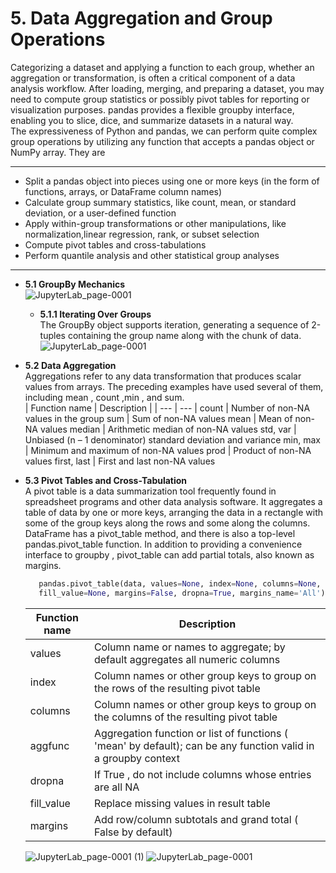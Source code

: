 # 5. Data Aggregation and Group Operations
  Categorizing a dataset and applying a function to each group, whether an aggregation or transformation, is often a critical component of a data analysis workflow. After loading, merging, and preparing a dataset, you may need to compute group statistics or possibly pivot tables for reporting or visualization purposes. pandas provides a flexible groupby interface, enabling you to slice, dice, and summarize datasets in a natural way. \
  The expressiveness of Python and pandas, we can perform quite complex group operations by utilizing any function that accepts a pandas object or NumPy array. They are  
  ___
  - Split a pandas object into pieces using one or more keys (in the form of functions, arrays, or DataFrame column names)
  - Calculate group summary statistics, like count, mean, or standard deviation, or a user-defined function
  - Apply within-group transformations or other manipulations, like normalization,linear regression, rank, or subset selection
  - Compute pivot tables and cross-tabulations
  - Perform quantile analysis and other statistical group analyses
  ___
  
- **5.1 GroupBy Mechanics** \
    ![JupyterLab_page-0001](https://user-images.githubusercontent.com/58425689/107137024-912e2800-6930-11eb-9831-8ea83e18e62c.jpg)
    
    - **5.1.1  Iterating Over Groups** \
        The GroupBy object supports iteration, generating a sequence of 2-tuples containing the group name along with the chunk of data. \
        ![JupyterLab_page-0001](https://user-images.githubusercontent.com/58425689/107137105-30ebb600-6931-11eb-847e-115b49a29871.jpg)

- **5.2 Data Aggregation** \
  Aggregations refer to any data transformation that produces scalar values from arrays. The preceding examples have used several of them, including mean , count ,min , and sum. \
  | Function name | Description |
  | --- | --- |
   count |  Number of non-NA values in the group
   sum  |  Sum of non-NA values
   mean | Mean of non-NA values
   median | Arithmetic median of non-NA values
   std, var | Unbiased (n – 1 denominator) standard deviation and variance
   min, max | Minimum and maximum of non-NA values
   prod | Product of non-NA values
   first, last | First and last non-NA values 
  
- **5.3 Pivot Tables and Cross-Tabulation** \
  A pivot table is a data summarization tool frequently found in spreadsheet programs and other data analysis software. It aggregates a table of data by one or more keys, arranging the data in a rectangle with some of the group keys along the rows and some along the columns.
  DataFrame has a pivot_table method, and there is also a top-level pandas.pivot_table function. In addition to providing a convenience interface to groupby , pivot_table can add partial totals, also known as margins.
  
  ```python
     pandas.pivot_table(data, values=None, index=None, columns=None, aggfunc='mean',
     fill_value=None, margins=False, dropna=True, margins_name='All')
  ```
  | Function name | Description |
  | --- | --- |
  values | Column name or names to aggregate; by default aggregates all numeric columns
  index | Column names or other group keys to group on the rows of the resulting pivot table
  columns | Column names or other group keys to group on the columns of the resulting pivot table
  aggfunc | Aggregation function or list of functions ( 'mean' by default); can be any function valid in a groupby context
  dropna |  If True , do not include columns whose entries are all NA
  fill_value | Replace missing values in result table
  margins | Add row/column subtotals and grand total ( False by default)
      
  ![JupyterLab_page-0001 (1)](https://user-images.githubusercontent.com/58425689/107140987-02300880-694e-11eb-9c26-cd5cc878ffcf.jpg)
  ![JupyterLab_page-0001](https://user-images.githubusercontent.com/58425689/107140988-03f9cc00-694e-11eb-8c96-5c8f084405b6.jpg)
   

      
      
      
